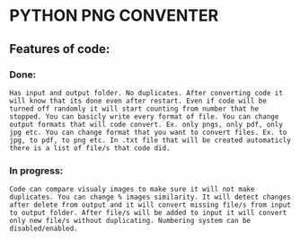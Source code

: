 # PYTHON PNG CONVENTER

## Features of code:

### Done:
`
Has input and output folder.
No duplicates. After converting code it will know that its done even after restart.
Even if code will be turned off randomly it will start counting from number that he stopped.
You can basicly write every format of file. You can change output formats that will code convert. Ex. only pngs, only pdf, only jpg etc.
You can change format that you want to convert files. Ex. to jpg, to pdf, to png etc.
In .txt file that will be created automaticly there is a list of file/s that code did.
`
### In progress:
`
Code can compare visualy images to make sure it will not make duplicates. You can change % images similarity.
It will detect changes after delete from output and it will convert missing file/s from input to output folder.
After file/s will be added to input it will convert only new file/s without duplicating.
Numbering system can be disabled/enabled.
`
